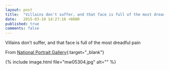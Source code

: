 ```yaml
---
layout: post
title:  "Villains don't suffer, and that face is full of the most dreadful pain"
date:   2015-03-10 14:27:16 +0800
published: true
comments: false
---
```

Villains don't suffer, and that face is full of the most dreadful pain

From [National Portrait Gallery](http://www.npg.org.uk/){:target="_blank"}

{% include image.html file="mw05304.jpg" alt="" %}
